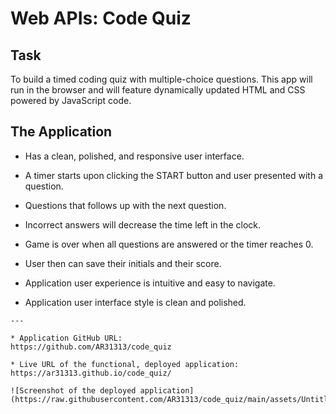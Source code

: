 # Web APIs: Code Quiz

## Task
 To build a timed coding quiz with multiple-choice questions. 
 This app will run in the browser and will feature dynamically updated HTML and CSS powered by JavaScript code. 
  

## The Application
* Has a clean, polished, and responsive user interface.
* A timer starts upon clicking the START button and user presented with a question.
* Questions that follows up with the next question.
* Incorrect answers will decrease the time left in the clock.
* Game is over when all questions are answered or the timer reaches 0.
* User then can save their initials and their score.

* Application user experience is intuitive and easy to navigate.
* Application user interface style is clean and polished.
```
---

* Application GitHub URL: 
https://github.com/AR31313/code_quiz

* Live URL of the functional, deployed application: 
https://ar31313.github.io/code_quiz/

![Screenshot of the deployed application] (https://raw.githubusercontent.com/AR31313/code_quiz/main/assets/Untitled.png)

